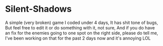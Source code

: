 # Silent-Shadows
A simple (very broken) game I coded under 4 days, It has shit tone of bugs, But feel free to edit it or do something with it, not sure, And if you do have an fix for the enemies going to one spot on the right side, please do tell me, I've been working on that for the past 2 days now and it's annoying LOL
